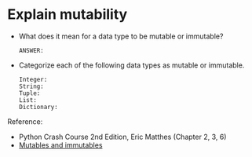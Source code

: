 # Explain mutability

- What does it mean for a data type to be mutable or immutable?

   ```text
   ANSWER:
   ```

- Categorize each of the following data types as mutable or immutable.

  ```text
  Integer:
  String:
  Tuple:
  List:
  Dictionary:
  ```


Reference:

- Python Crash Course 2nd Edition, Eric Matthes (Chapter 2, 3, 6)
- [Mutables and immutables](https://medium.com/@meghamohan/mutable-and-immutable-side-of-python-c2145cf72747)
